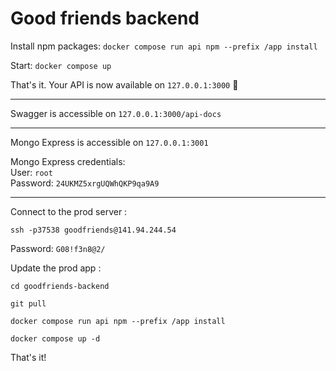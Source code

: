 # Good friends backend

Install npm packages:
``docker compose run api npm --prefix /app install``

Start:
``docker compose up``

That's it. Your API is now available on ``127.0.0.1:3000`` 🎉

<hr>

Swagger is accessible on ``127.0.0.1:3000/api-docs``

<hr>

Mongo Express is accessible on ``127.0.0.1:3001``

Mongo Express credentials:
<br>
User: ``root``
<br>
Password: ``24UKMZ5xrgUQWhQKP9qa9A9``

<hr>

Connect to the prod server :

``ssh -p37538 goodfriends@141.94.244.54``

Password: ``G08!f3n8@2/``

Update the prod app :

``cd goodfriends-backend``

``git pull``

``docker compose run api npm --prefix /app install``

``docker compose up -d``

That's it!